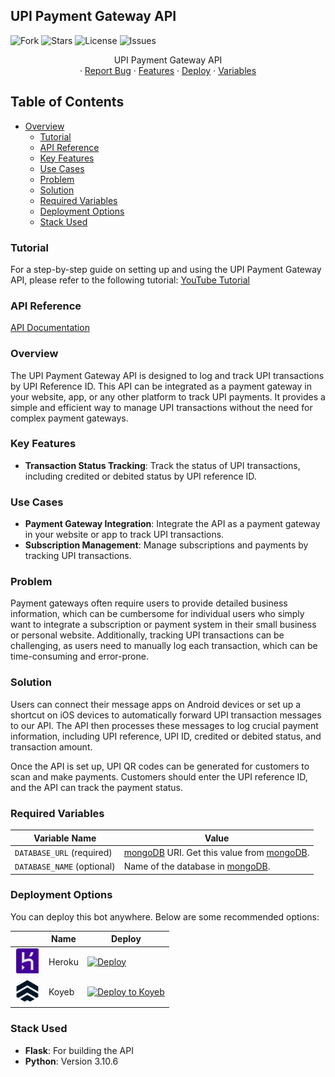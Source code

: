 
## UPI Payment Gateway API

<p align="center">

![Fork](https://img.shields.io/github/forks/kevinnadar22/UPI.Payment.Gateway?style=for-the-badge)
![Stars](https://img.shields.io/github/stars/kevinnadar22/UPI.Payment.Gateway?color=%23&style=for-the-badge)
![License](https://img.shields.io/github/license/kevinnadar22/UPI.Payment.Gateway?style=for-the-badge)
![Issues](https://img.shields.io/github/issues/kevinnadar22/UPI.Payment.Gateway?style=for-the-badge)

</p>
  <p align="center">
    UPI Payment Gateway API
    <br />
    ·
    <a href="https://www.telegram.dog/ask_admin001">Report Bug</a>
    ·
    <a href="#key-features">Features</a>
    ·
    <a href="#deploy">Deploy</a>
    ·
    <a href="#required-variables">Variables</a>
  </p>
</div>

## Table of Contents

- [Overview](#overview)
  - [Tutorial](#tutorial)
  - [API Reference](#api-reference)
  - [Key Features](#key-features)
  - [Use Cases](#use-cases)
  - [Problem](#problem)
  - [Solution](#solution)
  - [Required Variables](#required-variables)
  - [Deployment Options](#deployment-options)
  - [Stack Used](#stack-used)

### Tutorial

For a step-by-step guide on setting up and using the UPI Payment Gateway API, please refer to the following tutorial: [YouTube Tutorial](https://www.youtube.com/watch?v=dummy_link)

### API Reference

[API Documentation](API_README.md)

### Overview

The UPI Payment Gateway API is designed to log and track UPI transactions by UPI Reference ID. This API can be integrated as a payment gateway in your website, app, or any other platform to track UPI payments. It provides a simple and efficient way to manage UPI transactions without the need for complex payment gateways.

### Key Features

- **Transaction Status Tracking**: Track the status of UPI transactions, including credited or debited status by UPI reference ID.

### Use Cases

- **Payment Gateway Integration**: Integrate the API as a payment gateway in your website or app to track UPI transactions.
- **Subscription Management**: Manage subscriptions and payments by tracking UPI transactions.

### Problem

Payment gateways often require users to provide detailed business information, which can be cumbersome for individual users who simply want to integrate a subscription or payment system in their small business or personal website. Additionally, tracking UPI transactions can be challenging, as users need to manually log each transaction, which can be time-consuming and error-prone.

### Solution

Users can connect their message apps on Android devices or set up a shortcut on iOS devices to automatically forward UPI transaction messages to our API. The API then processes these messages to log crucial payment information, including UPI reference, UPI ID, credited or debited status, and transaction amount.

Once the API is set up, UPI QR codes can be generated for customers to scan and make payments. Customers should enter the UPI reference ID, and the API can track the payment status.


### Required Variables

| Variable Name              | Value                                                                                                                                                          |
| -------------------------- | -------------------------------------------------------------------------------------------------------------------------------------------------------------- |
| `DATABASE_URL` (required)  | [mongoDB](https://www.mongodb.com) URI. Get this value from [mongoDB](https://www.mongodb.com). |
| `DATABASE_NAME` (optional) | Name of the database in [mongoDB](https://www.mongodb.com).                                    |

### Deployment Options

You can deploy this bot anywhere. Below are some recommended options:

|                                                        | Name                 | Deploy                                                                                                                                                                                                                             |
| ------------------------------------------------------ | -------------------- | ---------------------------------------------------------------------------------------------------------------------------------------------------------------------------------------------------------------------------------- |
| [![Heroku](assets/heroku.png)](https://heroku.com) | Heroku               | [![Deploy](https://www.herokucdn.com/deploy/button.svg)](https://heroku.com/deploy?template=https://github.com/kevinnadar22/UPI.Payment.Gateway)                                                                                    |
| ![Koyeb](assets/koyeb.png)                         | Koyeb                | [![Deploy to Koyeb](https://www.koyeb.com/static/images/deploy/button.svg)](https://app.koyeb.com/services/deploy?type=git&builder=dockerfile&repository=github.com/kevinnadar22/UPI.Payment.Gateway&branch=main) |
                                                                                                                                                                                                  
### Stack Used

- **Flask**: For building the API
- **Python**: Version 3.10.6